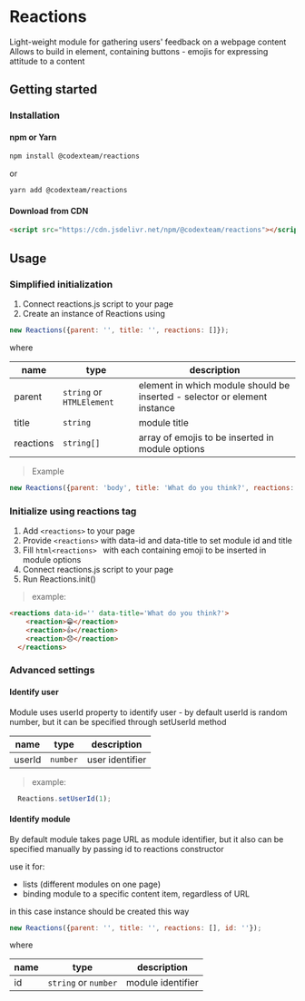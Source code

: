# Reactions

Light-weight module for gathering users' feedback on a webpage content
Allows to build in element, containing buttons - emojis for expressing attitude to a content

## Getting started

### Installation 

#### npm or Yarn

```bash
npm install @codexteam/reactions
```

or

```bash
yarn add @codexteam/reactions
```

#### Download from CDN

```html
<script src="https://cdn.jsdelivr.net/npm/@codexteam/reactions"></script>
```

## Usage

### Simplified initialization

1. Connect reactions.js script to your page
2. Create an instance of Reactions using 

```javascript
new Reactions({parent: '', title: '', reactions: []});
```

where

| name      | type                      | description                                                               |
|-----------|---------------------------|---------------------------------------------------------------------------|
| parent    | `string` or `HTMLElement` | element in which module should be inserted - selector or element instance |
| title     | `string`                  | module title                                                              |
| reactions | `string[]`                | array of emojis to be inserted in module options                          |

> Example

```javascript
new Reactions({parent: 'body', title: 'What do you think?', reactions: ['👍', '👌', '👎']});
```

### Initialize using reactions tag

1. Add ``` <reactions> ``` to your page
2. Provide ``` <reactions> ``` with data-id and data-title to set module id and title
3. Fill ```html<reactions> ``` with <reaction> each containing emoji to be inserted in module options  
4. Connect reactions.js script to your page
5. Run Reactions.init() 

> example:

```html 
<reactions data-id='' data-title='What do you think?'>
    <reaction>😁</reaction>
    <reaction>👍</reaction>
    <reaction>😞</reaction>
  </reactions>
```

### Advanced settings

#### Identify user

Module uses userId property to identify user - by default userId is random number, but it can be specified through setUserId method

| name   | type     | description     |
|--------|----------|-----------------|
| userId | `number` | user identifier |

> example:

```javascript
  Reactions.setUserId(1);
```
#### Identify module

By default module takes page URL as module identifier, but it also can be specified manually by passing id to reactions constructor

use it for:
* lists (different modules on one page)
* binding module to a specific content item, regardless of URL

in this case instance should be created this way

```javascript
new Reactions({parent: '', title: '', reactions: [], id: ''});
```

where

| name  | type                 | description       |
|-------|----------------------|-------------------|
| id    | `string` or `number` | module identifier |
